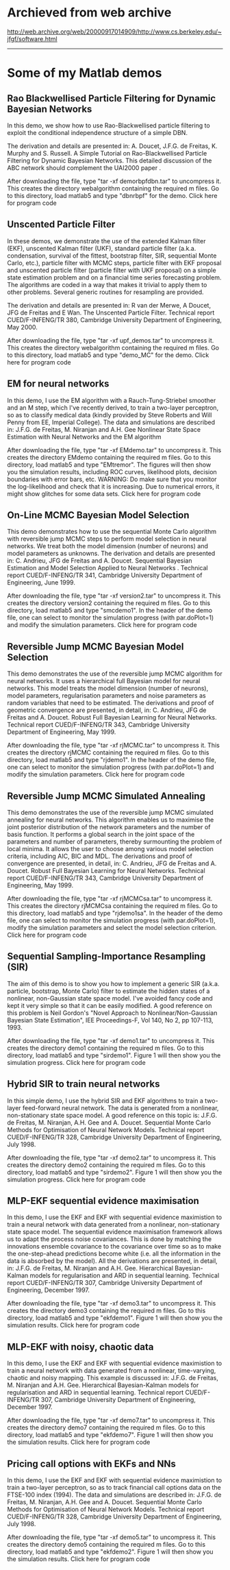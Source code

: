 # Archieved from web archive

http://web.archive.org/web/20000917014909/http://www.cs.berkeley.edu/~jfgf/software.html



-------



# Some of my Matlab demos

## Rao Blackwellised Particle Filtering for Dynamic Bayesian Networks
In this demo, we show how to use Rao-Blackwellised particle filtering to exploit the conditional independence structure of a simple DBN.

The derivation and details are presented in: A. Doucet, J.F.G. de Freitas, K. Murphy and S. Russell. A Simple Tutorial on Rao-Blackwellised Particle Filtering for Dynamic Bayesian Networks. This detailed discussion of the ABC network should complement the UAI2000 paper .

After downloading the file, type "tar -xf demorbpfdbn.tar" to uncompress it. This creates the directory webalgorithm containing the required m files. Go to this directory, load matlab5 and type "dbnrbpf" for the demo.
Click here for program code

## Unscented Particle Filter
In these demos, we demonstrate the use of the extended Kalman filter (EKF), unscented Kalman filter (UKF), standard particle filter (a.k.a. condensation, survival of the fittest, bootstrap filter, SIR, sequential Monte Carlo, etc.), particle filter with MCMC steps, particle filter with EKF proposal and unscented particle filter (particle filter with UKF proposal) on a simple state estimation problem and on a financial time series forecasting problem. The algorithms are coded in a way that makes it trivial to apply them to other problems. Several generic routines for resampling are provided.

The derivation and details are presented in: R van der Merwe, A Doucet, JFG de Freitas and E Wan. The Unscented Particle Filter. Technical report CUED/F-INFENG/TR 380, Cambridge University Department of Engineering, May 2000.

After downloading the file, type "tar -xf upf_demos.tar" to uncompress it. This creates the directory webalgorithm containing the required m files. Go to this directory, load matlab5 and type "demo_MC" for the demo.
Click here for program code

## EM for neural networks
In this demo, I use the EM algorithm with a Rauch-Tung-Striebel smoother and an M step, which I've recently derived, to train a two-layer perceptron, so as to classify medical data (kindly provided by Steve Roberts and Will Penny from EE, Imperial College). The data and simulations are described in: J.F.G. de Freitas, M. Niranjan and A.H. Gee Nonlinear State Space Estimation with Neural Networks and the EM algorithm

After downloading the file, type "tar -xf EMdemo.tar" to uncompress it. This creates the directory EMdemo containing the required m files. Go to this directory, load matlab5 and type "EMtremor". The figures will then show you the simulation results, including ROC curves, likelihood plots, decision boundaries with error bars, etc. WARNING: Do make sure that you monitor the log-likelihood and check that it is increasing. Due to numerical errors, it might show glitches for some data sets.
Click here for program code

## On-Line MCMC Bayesian Model Selection
This demo demonstrates how to use the sequential Monte Carlo algorithm with reversible jump MCMC steps to perform model selection in neural networks. We treat both the model dimension (number of neurons) and model parameters as unknowns. The derivation and details are presented in: C. Andrieu, JFG de Freitas and A. Doucet. Sequential Bayesian Estimation and Model Selection Applied to Neural Networks . Technical report CUED/F-INFENG/TR 341, Cambridge University Department of Engineering, June 1999.

After downloading the file, type "tar -xf version2.tar" to uncompress it. This creates the directory version2 containing the required m files. Go to this directory, load matlab5 and type "smcdemo1". In the header of the demo file, one can select to monitor the simulation progress (with par.doPlot=1) and modify the simulation parameters.
Click here for program code

## Reversible Jump MCMC Bayesian Model Selection
This demo demonstrates the use of the reversible jump MCMC algorithm for neural networks. It uses a hierarchical full Bayesian model for neural networks. This model treats the model dimension (number of neurons), model parameters, regularisation parameters and noise parameters as random variables that need to be estimated. The derivations and proof of geometric convergence are presented, in detail, in: C. Andrieu, JFG de Freitas and A. Doucet. Robust Full Bayesian Learning for Neural Networks. Technical report CUED/F-INFENG/TR 343, Cambridge University Department of Engineering, May 1999.

After downloading the file, type "tar -xf rjMCMC.tar" to uncompress it. This creates the directory rjMCMC containing the required m files. Go to this directory, load matlab5 and type "rjdemo1". In the header of the demo file, one can select to monitor the simulation progress (with par.doPlot=1) and modify the simulation parameters.
Click here for program code

## Reversible Jump MCMC Simulated Annealing
This demo demonstrates the use of the reversible jump MCMC simulated annealing for neural networks. This algorithm enables us to maximise the joint posterior distribution of the network parameters and the number of basis function. It performs a global search in the joint space of the parameters and number of parameters, thereby surmounting the problem of local minima. It allows the user to choose among various model selection criteria, including AIC, BIC and MDL. The derivations and proof of convergence are presented, in detail, in: C. Andrieu, JFG de Freitas and A. Doucet. Robust Full Bayesian Learning for Neural Networks. Technical report CUED/F-INFENG/TR 343, Cambridge University Department of Engineering, May 1999.

After downloading the file, type "tar -xf rjMCMCsa.tar" to uncompress it. This creates the directory rjMCMCsa containing the required m files. Go to this directory, load matlab5 and type "rjdemo1sa". In the header of the demo file, one can select to monitor the simulation progress (with par.doPlot=1), modify the simulation parameters and select the model selection criterion.
Click here for program code

## Sequential Sampling-Importance Resampling (SIR)
The aim of this demo is to show you how to implement a generic SIR (a.k.a. particle, bootstrap, Monte Carlo) filter to estimate the hidden states of a nonlinear, non-Gaussian state space model. I've avoided fancy code and kept it very simple so that it can be easily modified. A good reference on this problem is Neil Gordon's "Novel Approach to Nonlinear/Non-Gaussian Bayesian State Estimation", IEE Proceedings-F, Vol 140, No 2, pp 107-113, 1993.

After downloading the file, type "tar -xf demo1.tar" to uncompress it. This creates the directory demo1 containing the required m files. Go to this directory, load matlab5 and type "sirdemo1". Figure 1 will then show you the simulation progress.
Click here for program code

## Hybrid SIR to train neural networks
In this simple demo, I use the hybrid SIR and EKF algorithms to train a two-layer feed-forward neural network. The data is generated from a nonlinear, non-stationary state space model. A good reference on this topic is: J.F.G. de Freitas, M. Niranjan, A.H. Gee and A. Doucet. Sequential Monte Carlo Methods for Optimisation of Neural Network Models. Technical report CUED/F-INFENG/TR 328, Cambridge University Department of Engineering, July 1998.

After downloading the file, type "tar -xf demo2.tar" to uncompress it. This creates the directory demo2 containing the required m files. Go to this directory, load matlab5 and type "sirdemo2". Figure 1 will then show you the simulation progress.
Click here for program code

## MLP-EKF sequential evidence maximisation
In this demo, I use the EKF and EKF with sequential evidence maximistion to train a neural network with data generated from a nonlinear, non-stationary state space model. The sequential evidence maximisation framework allows us to adapt the process noise covariances. This is done by matching the innovations ensemble covariance to the covariance over time so as to make the one-step-ahead predictions become white (i.e. all the information in the data is absorbed by the model). All the derivations are presented, in detail, in: J.F.G. de Freitas, M. Niranjan and A.H. Gee. Hierarchical Bayesian-Kalman models for regularisation and ARD in sequential learning. Technical report CUED/F-INFENG/TR 307, Cambridge University Department of Engineering, December 1997.

After downloading the file, type "tar -xf demo3.tar" to uncompress it. This creates the directory demo3 containing the required m files. Go to this directory, load matlab5 and type "ekfdemo1". Figure 1 will then show you the simulation results.
Click here for program code

## MLP-EKF with noisy, chaotic data
In this demo, I use the EKF and EKF with sequential evidence maximistion to train a neural network with data generated from a nonlinear, time-varying, chaotic and noisy mapping. This example is discussed in: J.F.G. de Freitas, M. Niranjan and A.H. Gee. Hierarchical Bayesian-Kalman models for regularisation and ARD in sequential learning. Technical report CUED/F-INFENG/TR 307, Cambridge University Department of Engineering, December 1997.

After downloading the file, type "tar -xf demo7.tar" to uncompress it. This creates the directory demo7 containing the required m files. Go to this directory, load matlab5 and type "ekfdemo7". Figure 1 will then show you the simulation results.
Click here for program code

## Pricing call options with EKFs and NNs
In this demo, I use the EKF and EKF with sequential evidence maximistion to train a two-layer perceptron, so as to track financial call options data on the FTSE-100 index (1994). The data and simulations are described in: J.F.G. de Freitas, M. Niranjan, A.H. Gee and A. Doucet. Sequential Monte Carlo Methods for Optimisation of Neural Network Models. Technical report CUED/F-INFENG/TR 328, Cambridge University Department of Engineering, July 1998.

After downloading the file, type "tar -xf demo5.tar" to uncompress it. This creates the directory demo5 containing the required m files. Go to this directory, load matlab5 and type "ekfdemo2". Figure 1 will then show you the simulation results.
Click here for program code 
